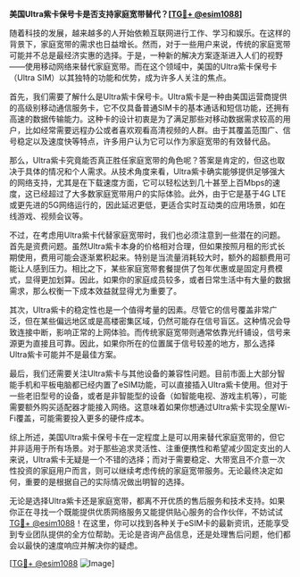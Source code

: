 **美国Ultra紫卡保号卡是否支持家庭宽带替代？[[TG💪+ @esim1088](https://t.me/s/esim1088)]**

随着科技的发展，越来越多的人开始依赖互联网进行工作、学习和娱乐。在这样的背景下，家庭宽带的需求也日益增长。然而，对于一些用户来说，传统的家庭宽带可能并不总是最经济实惠的选择。于是，一种新的解决方案逐渐进入人们的视野——使用移动网络来替代家庭宽带。而在这个领域中，美国的Ultra紫卡保号卡（Ultra SIM）以其独特的功能和优势，成为许多人关注的焦点。

首先，我们需要了解什么是Ultra紫卡保号卡。Ultra紫卡是一种由美国运营商提供的高级别移动通信服务卡，它不仅具备普通SIM卡的基本通话和短信功能，还拥有高速的数据传输能力。这种卡的设计初衷是为了满足那些对移动数据需求较高的用户，比如经常需要远程办公或者喜欢观看高清视频的人群。由于其覆盖范围广、信号稳定以及速度快等特点，许多用户认为它可以作为家庭宽带的有效替代品。

那么，Ultra紫卡究竟能否真正胜任家庭宽带的角色呢？答案是肯定的，但这也取决于具体的情况和个人需求。从技术角度来看，Ultra紫卡确实能够提供足够强大的网络支持，尤其是在下载速度方面，它可以轻松达到几十甚至上百Mbps的速度，这已经超过了大多数家庭宽带用户的实际体验。此外，由于它是基于4G LTE或更先进的5G网络运行的，因此延迟更低，更适合实时互动类的应用场景，如在线游戏、视频会议等。

不过，在考虑用Ultra紫卡代替家庭宽带时，我们也必须注意到一些潜在的问题。首先是资费问题。虽然Ultra紫卡本身的价格相对合理，但如果按照月租的形式长期使用，费用可能会逐渐累积起来。特别是当流量消耗较大时，额外的超额费用可能让人感到压力。相比之下，某些家庭宽带套餐提供了包年优惠或是固定月费模式，显得更加划算。因此，如果你的家庭成员较多，或者日常生活中有大量的数据需求，那么权衡一下成本效益就显得尤为重要了。

其次，Ultra紫卡的稳定性也是一个值得考量的因素。尽管它的信号覆盖非常广泛，但在某些偏远地区或是高楼密集区域，仍然可能存在信号盲区。这种情况会导致连接中断，影响正常的上网体验。而传统家庭宽带则通常依靠光纤铺设，信号来源更为直接且可靠。因此，如果你所在的位置属于信号较差的地方，那么选择Ultra紫卡可能并不是最佳方案。

最后，我们还需要关注Ultra紫卡与其他设备的兼容性问题。目前市面上大部分智能手机和平板电脑都已经内置了eSIM功能，可以直接插入Ultra紫卡使用。但对于一些老旧型号的设备，或者是非智能型的设备（如智能电视、游戏主机等），可能需要额外购买适配器才能接入网络。这意味着如果你想通过Ultra紫卡实现全屋Wi-Fi覆盖，可能需要投入更多的硬件成本。

综上所述，美国Ultra紫卡保号卡在一定程度上是可以用来替代家庭宽带的，但它并非适用于所有场景。对于那些追求灵活性、注重便携性和希望减少固定支出的人来说，Ultra紫卡无疑是一个不错的选择；而对于需要稳定、大带宽且不介意一次性投资的家庭用户而言，则可以继续考虑传统的家庭宽带服务。无论最终决定如何，重要的是根据自己的实际情况做出明智的选择。

无论是选择Ultra紫卡还是家庭宽带，都离不开优质的售后服务和技术支持。如果你正在寻找一个既能提供优质网络服务又能提供贴心服务的合作伙伴，不妨试试[TG💪+ @esim1088](https://t.me/s/esim1088)！在这里，你可以找到各种关于eSIM卡的最新资讯，还能享受到专业团队提供的全方位帮助。无论是咨询产品信息，还是处理售后问题，他们都会以最快的速度响应并解决你的疑虑。

[[TG💪+ @esim1088](https://t.me/s/esim1088) ![Image](https://i.postimg.cc/4NQfJmqS/Snipaste-2025-05-13-00-14-12.png)]